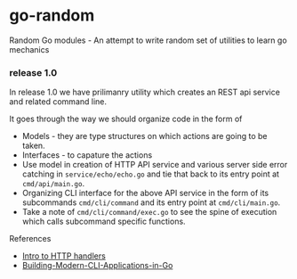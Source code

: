 # go-random
Random Go modules - An attempt to write random set of utilities to learn go mechanics

### release 1.0
In release 1.0 we have prilimanry utility which creates an REST api service and related command line.

It goes through the way we should organize code in the form of 
- Models - they are type structures on which actions are going to be taken.
- Interfaces - to capature the actions
- Use model in creation of HTTP API service and various server side error catching in `service/echo/echo.go`  and tie that back to its entry point at `cmd/api/main.go`.
- Organizing CLI interface for the above API service  in the form of its subcommands `cmd/cli/command` and its entry point at `cmd/cli/main.go`.
- Take a note of `cmd/cli/command/exec.go` to see the spine of execution which calls subcommand specific functions.

References 
- [Intro to HTTP handlers](https://www.alexedwards.net/blog/an-introduction-to-handlers-and-servemuxes-in-go) 
- [Building-Modern-CLI-Applications-in-Go](https://github.com/PacktPublishing/Building-Modern-CLI-Applications-in-Go/tree/main/Chapter03/audiofile)
